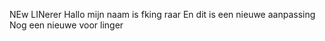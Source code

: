 NEw LINerer
Hallo mijn naam is fking raar
En dit is een nieuwe aanpassing
Nog een nieuwe voor linger
